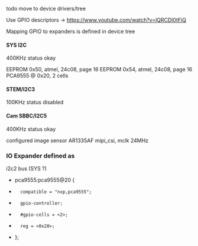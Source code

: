 todo move to device drivers/tree


Use GPIO descriptors -> https://www.youtube.com/watch?v=lQRCDl0tFiQ

Mapping GPIO to expanders is defined in device tree


#### SYS I2C

400KHz
status okay

EEPROM 0x50, atmel, 24c08, page 16
EEPROM 0x54, atmel, 24c08, page 16
PCA9555 @ 0x20, 2 cells

#### STEM/I2C3 

100KHz
status disabled


#### Cam SBBC/I2C5

400KHz
status okay

configured image sensor AR1335AF 
mipi_csi, mclk 24MHz


### IO Expander defined as

i2c2 bus (SYS ?)

+	pca9555:pca9555@20 {
+		compatible = "nxp,pca9555";
+		gpio-controller;
+		#gpio-cells = <2>;
+		reg = <0x20>;
+	};



